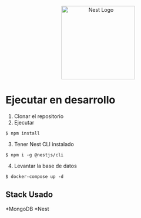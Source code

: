 <p align="center">
  <a href="http://nestjs.com/" target="blank"><img src="https://nestjs.com/img/logo-small.svg" width="200" alt="Nest Logo" /></a>
</p>

# Ejecutar en desarrollo  
1. Clonar el repositorio
2. Ejecutar

```
$ npm install
```
3. Tener Nest CLI instalado

```
$ npm i -g @nestjs/cli
```

4. Levantar la base de datos

```
$ docker-compose up -d
```

## Stack Usado
*MongoDB
*Nest